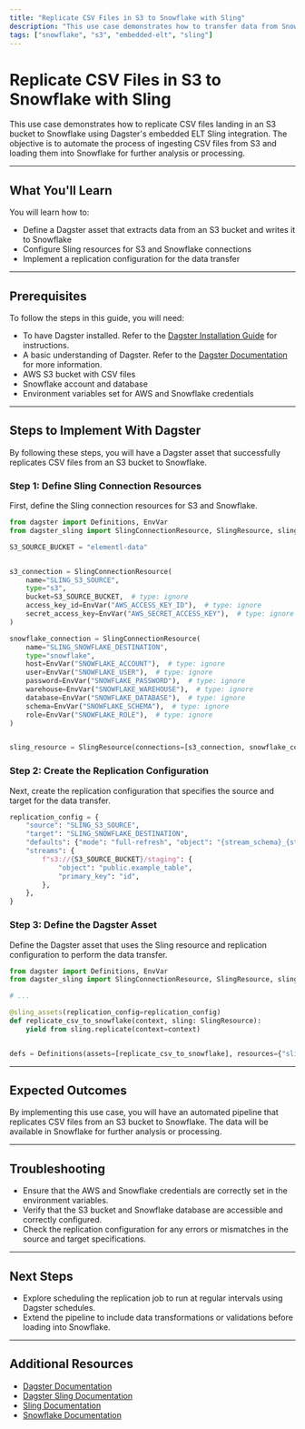 ```yaml
---
title: "Replicate CSV Files in S3 to Snowflake with Sling"
description: "This use case demonstrates how to transfer data from Snowflake to Amazon S3 using Dagster. The objective is to automate the extraction of data from Snowflake and store it in S3 for further processing or archival."
tags: ["snowflake", "s3", "embedded-elt", "sling"]
---
```


# Replicate CSV Files in S3 to Snowflake with Sling

This use case demonstrates how to replicate CSV files landing in an S3 bucket to Snowflake using Dagster's embedded ELT Sling integration. The objective is to automate the process of ingesting CSV files from S3 and loading them into Snowflake for further analysis or processing.

---

## What You'll Learn

You will learn how to:

- Define a Dagster asset that extracts data from an S3 bucket and writes it to Snowflake
- Configure Sling resources for S3 and Snowflake connections
- Implement a replication configuration for the data transfer

---

## Prerequisites

To follow the steps in this guide, you will need:

- To have Dagster installed. Refer to the [Dagster Installation Guide](https://docs.dagster.io/getting-started/installation) for instructions.
- A basic understanding of Dagster. Refer to the [Dagster Documentation](https://docs.dagster.io/getting-started/what-why-dagster) for more information.
- AWS S3 bucket with CSV files
- Snowflake account and database
- Environment variables set for AWS and Snowflake credentials

---

## Steps to Implement With Dagster

By following these steps, you will have a Dagster asset that successfully replicates CSV files from an S3 bucket to Snowflake.

### Step 1: Define Sling Connection Resources

First, define the Sling connection resources for S3 and Snowflake.

```python
from dagster import Definitions, EnvVar
from dagster_sling import SlingConnectionResource, SlingResource, sling_assets

S3_SOURCE_BUCKET = "elementl-data"


s3_connection = SlingConnectionResource(
    name="SLING_S3_SOURCE",
    type="s3",
    bucket=S3_SOURCE_BUCKET,  # type: ignore
    access_key_id=EnvVar("AWS_ACCESS_KEY_ID"),  # type: ignore
    secret_access_key=EnvVar("AWS_SECRET_ACCESS_KEY"),  # type: ignore
)

snowflake_connection = SlingConnectionResource(
    name="SLING_SNOWFLAKE_DESTINATION",
    type="snowflake",
    host=EnvVar("SNOWFLAKE_ACCOUNT"),  # type: ignore
    user=EnvVar("SNOWFLAKE_USER"),  # type: ignore
    password=EnvVar("SNOWFLAKE_PASSWORD"),  # type: ignore
    warehouse=EnvVar("SNOWFLAKE_WAREHOUSE"),  # type: ignore
    database=EnvVar("SNOWFLAKE_DATABASE"),  # type: ignore
    schema=EnvVar("SNOWFLAKE_SCHEMA"),  # type: ignore
    role=EnvVar("SNOWFLAKE_ROLE"),  # type: ignore
)


sling_resource = SlingResource(connections=[s3_connection, snowflake_connection])
```

### Step 2: Create the Replication Configuration

Next, create the replication configuration that specifies the source and target for the data transfer.

```python
replication_config = {
    "source": "SLING_S3_SOURCE",
    "target": "SLING_SNOWFLAKE_DESTINATION",
    "defaults": {"mode": "full-refresh", "object": "{stream_schema}_{stream_table}"},
    "streams": {
        f"s3://{S3_SOURCE_BUCKET}/staging": {
            "object": "public.example_table",
            "primary_key": "id",
        },
    },
}
```

### Step 3: Define the Dagster Asset

Define the Dagster asset that uses the Sling resource and replication configuration to perform the data transfer.

```python
from dagster import Definitions, EnvVar
from dagster_sling import SlingConnectionResource, SlingResource, sling_assets

# ...

@sling_assets(replication_config=replication_config)
def replicate_csv_to_snowflake(context, sling: SlingResource):
    yield from sling.replicate(context=context)


defs = Definitions(assets=[replicate_csv_to_snowflake], resources={"sling": sling_resource})
```

---

## Expected Outcomes

By implementing this use case, you will have an automated pipeline that replicates CSV files from an S3 bucket to Snowflake. The data will be available in Snowflake for further analysis or processing.

---

## Troubleshooting

- Ensure that the AWS and Snowflake credentials are correctly set in the environment variables.
- Verify that the S3 bucket and Snowflake database are accessible and correctly configured.
- Check the replication configuration for any errors or mismatches in the source and target specifications.

---

## Next Steps

- Explore scheduling the replication job to run at regular intervals using Dagster schedules.
- Extend the pipeline to include data transformations or validations before loading into Snowflake.

---

## Additional Resources

- [Dagster Documentation](https://docs.dagster.io/)
- [Dagster Sling Documentation](https://docs.dagster.io/integrations/embedded-elt/sling)
- [Sling Documentation](https://docs.slingdata.io/)
- [Snowflake Documentation](https://docs.snowflake.com/)
